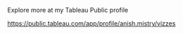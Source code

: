 Explore more at my Tableau Public profile

https://public.tableau.com/app/profile/anish.mistry/vizzes 
